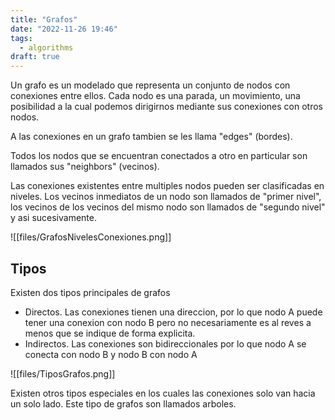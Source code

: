 ```yaml
---
title: "Grafos"
date: "2022-11-26 19:46"
tags: 
  - algorithms
draft: true
---
```

Un grafo es un modelado que representa un conjunto de nodos con conexiones entre ellos. Cada nodo es una parada, un movimiento, una posibilidad a la cual podemos dirigirnos mediante sus conexiones con otros nodos.

A las conexiones en un grafo tambien se les llama "edges" (bordes).

Todos los nodos que se encuentran conectados a otro en particular son llamados sus "neighbors" (vecinos).

Las conexiones existentes entre multiples nodos pueden ser clasificadas en niveles. Los vecinos inmediatos de un nodo son llamados de "primer nivel", los vecinos de los vecinos del mismo nodo son llamados de "segundo nivel" y asi sucesivamente.

![[files/GrafosNivelesConexiones.png]]

## Tipos
Existen dos tipos principales de grafos
- Directos. Las conexiones tienen una direccion, por lo que nodo A puede tener una conexion con nodo B pero no necesariamente es al reves a menos que se indique de forma explicita.
- Indirectos. Las conexiones son bidireccionales por lo que nodo A se conecta con nodo B y nodo B con nodo A

![[files/TiposGrafos.png]]

Existen otros tipos especiales en los cuales las conexiones solo van hacia un solo lado. Este tipo de grafos son llamados arboles.
